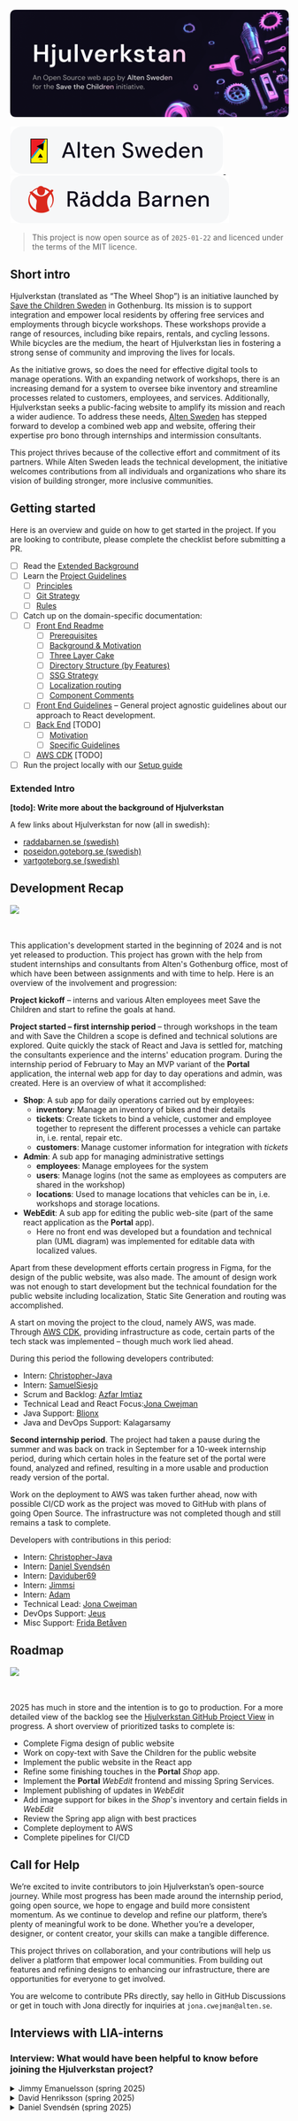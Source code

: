 ![Hjulverkstan header"](https://raw.githubusercontent.com/Hjulverkstan/.github/images/hjulverkstan-banner.png)

<p>
  <a href="https://www.alten.se" alt="Alten Sweden">
     <img src="https://raw.githubusercontent.com/Hjulverkstan/.github/images/badge-alten.svg" />
  </a>
 &nbsp;
  <a href="https://raddabarnen.se" alt="Rädda Barnen">
     <img src="https://raw.githubusercontent.com/Hjulverkstan/.github/images/badge-stc.svg" />
  </a>
</p>

> This project is now open source as of `2025-01-22` and licenced under the terms of the MIT licence.

## Short intro

Hjulverkstan (translated as “The Wheel Shop”) is an initiative launched by [Save the Children Sweden](rb.se) in Gothenburg. Its mission is to support integration and empower local residents by offering free services and employments through bicycle workshops. These workshops provide a range of resources, including bike repairs, rentals, and cycling lessons. While bicycles are the medium, the heart of Hjulverkstan lies in fostering a strong sense of community and improving the lives for locals.

As the initiative grows, so does the need for effective digital tools to manage operations. With an expanding network of workshops, there is an increasing demand for a system to oversee bike inventory and streamline processes related to customers, employees, and services. Additionally, Hjulverkstan seeks a public-facing website to amplify its mission and reach a wider audience. To address these needs, [Alten Sweden](www.alten.se) has stepped forward to develop a combined web app and website, offering their expertise pro bono through internships and intermission consultants.

This project thrives because of the collective effort and commitment of its partners. While Alten Sweden leads the technical development, the initiative welcomes contributions from all individuals and organizations who share its vision of building stronger, more inclusive communities.

## Getting started

Here is an overview and guide on how to get started in the project. If you are looking to contribute, please complete the checklist before submitting a PR.

* [ ] Read the [Extended Background](#extended-intro)
* [ ] Learn the [Project Guidelines](/GUIDELINES.md)
  * [ ] [Principles](/GUIDELINES.md#principles-)
  * [ ] [Git Strategy](/GUIDELINES.md#git-strategy-)
  * [ ] [Rules](/GUIDELINES.md#rules-)
* [ ] Catch up on the domain-specific documentation:
  * [ ] [Front End Readme](/web/README.md)
    * [ ] [Prerequisites](#prerequisites)
    * [ ] [Background & Motivation](#background--motivation)
    * [ ] [Three Layer Cake](#three-layer-cake)
    * [ ] [Directory Structure (by Features)](#directory-structure-by-features)
    * [ ] [SSG Strategy](#ssg-strategy)
    * [ ] [Localization routing](#localization-routing)
    * [ ] [Component Comments](#component-comments)
  * [ ] [Front End Guidelines](/web/GUIDELINES.md) – General project agnostic guidelines about our approach to React development.
  * [ ] [Back End](/main/README.md) [TODO]
      * [ ] [Motivation]()
      * [ ] [Specific Guidelines]()
  * [ ] [AWS CDK]() [TODO]
* [ ] Run the project locally with our [Setup guide](/SETUP.md)

### Extended Intro

**[todo]: Write more about the background of Hjulverkstan**

A few links about Hjulverkstan for now (all in swedish):

- [raddabarnen.se (swedish)](https://www.raddabarnen.se/vad-vi-gor/barn-i-sverige/bekampar-utanforskap/plv/hjulverkstan-plv/)
- [poseidon.goteborg.se (swedish)](https://poseidon.goteborg.se/nyheter/nu-oppnar-hjulverkstan-i-backa/)
- [vartgoteborg.se (swedish)](https://vartgoteborg.se/p/hjulverkstan-oppnar-i-backa/)

## Development Recap

 <a href="https://github.com/Hjulverkstan/hjulverkstan/blob/main/.screenshots/" alt="Project screenshots">
     <img src="https://raw.githubusercontent.com/Hjulverkstan/.github/images/screenshots.png" />
  </a>

<p>&nbsp;</p>

This application's development started in the beginning of 2024 and is not yet released to production. This project has grown with the help from student internships and consultants from Alten's Gothenburg office, most of which have been between assignments and with time to help. Here is an overview of the involvement and progression:

**Project kickoff** – interns and various Alten employees meet Save the Children and start to refine the goals at hand.

**Project started – first internship period** – through workshops in the team and with Save the Children a scope is defined and technical solutions are explored. Quite quickly the stack of React and Java is settled for, matching the consultants experience and the interns' education program. During the internship period of February to May an MVP variant of the **Portal** application, the internal web app for day to day operations and admin, was created. Here is an overview of what it accomplished:

- **Shop**: A sub app for daily operations carried out by employees:
  - **inventory**: Manage an inventory of bikes and their details
  - **tickets**: Create tickets to bind a vehicle, customer and employee together to represent the different processes a vehicle can partake in, i.e. rental, repair etc.
  - **customers**: Manage customer information for integration with *tickets*
- **Admin**: A sub app for managing administrative settings 
  - **employees**: Manage employees for the system 
  - **users**: Manage logins (not the same as employees as computers are shared in the workshop)
  - **locations**: Used to manage locations that vehicles can be in, i.e. workshops and storage locations.
- **WebEdit**: A sub app for editing the public web-site (part of the same react application as the **Portal** app).
  - Here no front end was developed but a foundation and technical plan (UML diagram) was implemented for editable data with localized values.

Apart from these development efforts certain progress in Figma, for the design of the public website, was also made. The amount of design work was not enough to start development but the technical foundation for the public website including localization, Static Site Generation and routing was accomplished.

A start on moving the project to the cloud, namely AWS, was made. Through [AWS CDK](docs.aws.amazon.com/cdk/v2), providing infrastructure as code, certain parts of the tech stack was implemented – though much work lied ahead.

During this period the following developers contributed:

- Intern: [Christopher-Java](https://github.com/Christopher-Java)
- Intern: [SamuelSiesjo](https://github.com/orgs/SamuelSiesjo)
- Scrum and Backlog: [Azfar Imtiaz](https://github.com/orgs/azfar-imtiaz)
- Technical Lead and React Focus:[Jona Cwejman](https://github.com/Cwejman)
- Java Support: [Blionx](https://github.com/Blionx)
- Java and DevOps Support: Kalagarsamy

**Second internship period**. The project had taken a pause during the summer and was back on track in September for a 10-week internship period, during which certain holes in the feature set of the portal were found, analyzed and refined, resulting in a more usable and production ready version of the portal.

Work on the deployment to AWS was taken further ahead, now with possible CI/CD work as the project was moved to GitHub with plans of going Open Source. The infrastructure was not completed though and still remains a task to complete.

Developers with contributions in this period:

- Intern: [Christopher-Java](https://github.com/Christopher-Java)
- Intern: [Daniel Svendsén](https://github.com/daniel-svendsen)
- Intern: [Daviduber69](https://github.com/Daviduber69)
- Intern: [Jimmsi](https://github.com/jimmsi)
- Intern: [Adam](https://github.com/Madasa-cell)
- Technical Lead: [Jona Cwejman](https://github.com/Cwejman)
- DevOps Support: [Jeus](https://github.com/jeus)
- Misc Support: [Frida Betåven](https://github.com/stortoppen)

## Roadmap

 <a href="https://github.com/orgs/Hjulverkstan/projects/1/" alt="Project backlog">
     <img src="https://raw.githubusercontent.com/Hjulverkstan/.github/images/backlogs.png" />
  </a>

<p>&nbsp;</p>

2025 has much in store and the intention is to go to production. For a more detailed view of the backlog see the [Hjulverkstan GitHub Project View](https://github.com/orgs/Hjulverkstan/projects/1) in progress. A short overview of prioritized tasks to complete is:

* Complete Figma design of public website
* Work on copy-text with Save the Children for the public website
* Implement the public website in the React app
* Refine some finishing touches in the **Portal** *Shop* app.
* Implement the **Portal** *WebEdit* frontend and missing Spring Services.
* Implement publishing of updates in *WebEdit*
* Add image support for bikes in the *Shop*'s inventory and certain fields in *WebEdit*
* Review the Spring app align with best practices
* Complete deployment to AWS
* Complete pipelines for CI/CD

## Call for Help

We’re excited to invite contributors to join Hjulverkstan’s open-source journey. While most progress has been made around the internship period, going open source, we hope to engage and build more consistent momentum. As we continue to develop and refine our platform, there’s plenty of meaningful work to be done. Whether you’re a developer, designer, or content creator, your skills can make a tangible difference.

This project thrives on collaboration, and your contributions will help us deliver a platform that empower local communities. From building out features and refining designs to enhancing our infrastructure, there are opportunities for everyone to get involved.

You are welcome to contribute PRs directly, say hello in GitHub Discussions or get in touch with Jona directly for inquiries at `jona.cwejman@alten.se`.

## Interviews with LIA-interns

### Interview: What would have been helpful to know before joining the Hjulverkstan project?

<details>
 <summary>Jimmy Emanuelsson (spring 2025)</summary>

#### Response: Jimmy Emanuelsson

Hjulverkstan has been incredibly educational and fun to work at. It’s not often you get to work on a project where you truly touch every part of the tech stack. Many projects are called “fullstack,” but here I’ve been involved from end to end: from Figma design, to React component development for the public website, to a more complex portal with filters, tables, and forms, to the backend in Java and Postgres – including build scripts and deployment.

One of the first major challenges was getting up to speed with React – both the framework itself and the way it’s used specifically in Hjulverkstan. My education has had a strong backend focus, and my frontend experience beforehand was fairly limited and mostly centered around Vue. Jumping into a React codebase with a well-defined structure and clear code principles was a great learning experience, but also quite overwhelming at first.

One thing I wish I had understood better from the start is the functional programming mindset. The entire frontend structure is heavily built around functional composition – both in terms of logic and data flow. This was new to me, since our Java education had been strictly object-oriented. I would have really benefited from reading up more on functional programming in the context of frontend development before starting the project.

Another early challenge was understanding the underlying architecture. The React part is divided into layers: a view-layer, a hooks-layer, and an api-layer. This makes the code more readable and maintainable, but it also requires you to understand where things belong and how they connect. The same applies to how the application is built and deployed – the public site is statically generated, while the internal portal is a traditional client-side rendered app. I didn’t know much about these hybrid setups beforehand, but I’ve learned a lot about both SSG and CSR through this project.

The backend, on the other hand, was easier to get into. It’s built with Spring Boot and follows a structure I was already familiar with: controllers, services, repositories, and entities. There’s some room for improvement in the DTO layer, where there’s a bit of duplication, but overall the backend is straightforward and logical.

My advice for future internship students in the project
Don’t be afraid to dive into the codebase, even if you don’t understand everything at first. The codebase is large but well-structured – especially the frontend. You’ll find your way faster than you think. It’s easy to believe you need to grasp the entire stack before starting, but in reality, things start making sense as you work hands-on.

Get to know the project’s layered architecture. Understand how data flows from component to hook, through the API layer to the backend – and back again. A concrete example is how we handle status changes for tickets – something I worked on quite a bit during the fall of 2024. It’s a great entry point for understanding how everything is connected.

Take full ownership of your tasks. When you’re assigned something, make sure you understand it deeply. Look at similar code, ask questions, read up. It’s not just about making something “work,” but about understanding why it works. And when it’s time for a pull request, be ready to explain and defend your solution.

During the spring of 2025, I’ve worked on developing a well-structured and sustainable architecture for image uploads to S3 – a solution used both in the internal portal and on the public website. I’ve also been responsible for shaping the design of the public site and then implementing it in React. What’s been most rewarding is seeing how all the pieces connect – and knowing that what I’ve built is actually being used. Following a complete flow from design to database and back again has been both challenging and genuinely enjoyable.

</details>

<details>
 <summary>David Henriksson (spring 2025)</summary>

#### Response: David Henriksson

Before starting coding I wish that I had a better grasp of the projects data flow. Like take my time and look at the flow process of backend> api layer> frontend. So I would take some time to just look through it all, and maybe try out requests from start to end in that order. And log/sout and look what happens.   

Since React is entirely new for most of interns from Yrgo, of course learning the basics of that is mandatory. I think I actually did what I could to grasp it relatively basic in the amount of time I had. Something to note is that the basics of it only got me so far since Hjulverkstans frontend code is, for a beginner, very refined and complex. So after learning the basics you just have to start coding and look up all the things in the code you don't understand. Whenever you start a new task, make sure you understand all of it, so that you don't just rush it to get tasks done. The internship is an insanely valuable time to actually learn stuff. Especially React.  

TypeScript isn't something I'd waste too much time learning, I think you'll get the gist of it as you go. You'll probably encouter alot of red lines everywhere and learning why they pop up will prbably give you an idea of what's up. 

I would also look through all the backend code more thoroughly. The backend is created by interns in JAVA22, and JAVA23 (to some degree) but JAVA22 did basically all of the ground work. And all the Java used there is something we students already are familiar with from school. But all the DTOs was kind of confusing to me at first, and still are, seeing as the code is probably overly deliberate and duplicated, espcially in the Service implementations, and could be refactored and simplified by a lot.  

Learn what SSR, CSR and SSG is and look through the javascript files (dev.js, build.js). Then examine how these rendering strategies are implemented in the codebase. And also learn what the frick Hydration is.  

So basically; Get a better grasp of what's going on. I believe I just kind of started doing and learning along the way, but it took a while to understand the whole process of the app. But maybe that's what it's supposed to be like in an entirely new project with new libraries and tools.

</details>

<details>
 <summary>Daniel Svendsén (spring 2025)</summary>

#### Response: Daniel Svendsén

I think the internship was a great experience. I learned a lot about React, TypeScript and the project itself, I found implementing a website particurlarly fun.

I think the most important thing I learned was how to work with a codebase that is not my own. I learned how to read and understand code that I didn't write myself, and how to work with others to solve problems.

Really take time to learn the basics of React before going into to the codebase I believe is a good start. Learn the project from backend all the way up to frontend to see how it works. Take time to learn how the code is structured to be able to mimic the composition of new files. Explore the way through different files opening each method to see where it goes and what it does.

When starting tasks - make sure to read up on what you dont understand and take your time.

Remember that CSS is centralized in the project and that you should not use f.e red-500 but rather use the className that is already in the project. 

One more thing: ask if a function/method already exists before writing a new one or importing certain stuff.
</details>
